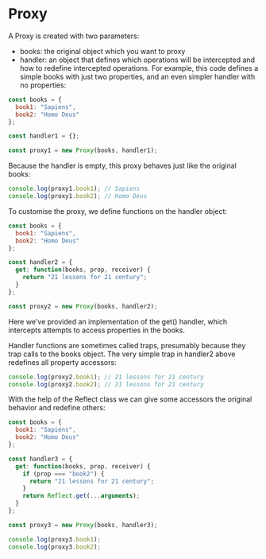 # Proxy

A Proxy is created with two parameters:

- books: the original object which you want to proxy
- handler: an object that defines which operations will be intercepted and how to redefine intercepted operations.
  For example, this code defines a simple books with just two properties, and an even simpler handler with no properties:

```js
const books = {
  book1: "Sapiens",
  book2: "Homo Deus"
};

const handler1 = {};

const proxy1 = new Proxy(books, handler1);
```

Because the handler is empty, this proxy behaves just like the original books:

```js
console.log(proxy1.book1); // Sapiens
console.log(proxy1.book2); // Homo Deus
```

To customise the proxy, we define functions on the handler object:

```js
const books = {
  book1: "Sapiens",
  book2: "Homo Deus"
};

const handler2 = {
  get: function(books, prop, receiver) {
    return "21 lessons for 21 century";
  }
};

const proxy2 = new Proxy(books, handler2);
```

Here we've provided an implementation of the get() handler, which intercepts attempts to access properties in the books.

Handler functions are sometimes called traps, presumably because they trap calls to the books object. The very simple trap in handler2 above redefines all property accessors:

```js
console.log(proxy2.book1); // 21 lessons for 21 century
console.log(proxy2.book2); // 21 lessons for 21 century
```

With the help of the Reflect class we can give some accessors the original behavior and redefine others:

```js
const books = {
  book1: "Sapiens",
  book2: "Homo Deus"
};

const handler3 = {
  get: function(books, prop, receiver) {
    if (prop === "book2") {
      return "21 lessons for 21 century";
    }
    return Reflect.get(...arguments);
  }
};

const proxy3 = new Proxy(books, handler3);

console.log(proxy3.book1);
console.log(proxy3.book2);
```
